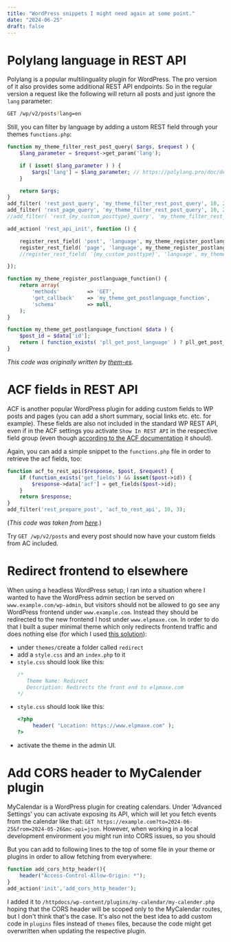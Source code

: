 ```yaml
---
title: "WordPress snippets I might need again at some point."
date: "2024-06-25"
draft: false
---
```


# Polylang language in REST API

Polylang is a popular multilinguality plugin for WordPress. The pro version of it also provides some additional REST API endpoints. So in the regular version a request like the following will return all posts and just ignore the `lang` parameter:

```sh
GET /wp/v2/posts?lang=en
```

Still, you can filter by language by adding a ustom REST field through your themes `functions.php`:

```php
function my_theme_filter_rest_post_query( $args, $request ) {
	$lang_parameter = $request->get_param('lang');

	if ( isset( $lang_parameter ) ) {
		$args['lang'] = $lang_parameter; // https://polylang.pro/doc/developpers-how-to/#query
	}

	return $args;
}
add_filter( 'rest_post_query', 'my_theme_filter_rest_post_query', 10, 2 );
add_filter( 'rest_page_query', 'my_theme_filter_rest_post_query', 10, 2 );
//add_filter( 'rest_{my_custom_posttype}_query', 'my_theme_filter_rest_post_query', 10, 2 ); // Custom posttype

add_action( 'rest_api_init', function () {

	register_rest_field( 'post', 'language', my_theme_register_postlanguage_function() );
	register_rest_field( 'page', 'language', my_theme_register_postlanguage_function() );
	//register_rest_field( '{my_custom_posttype}', 'language', my_theme_register_postlanguage_function() ); // Optional: Custom posttype

});

function my_theme_register_postlanguage_function() {
	return array(
		'methods'         => 'GET',
		'get_callback'    => 'my_theme_get_postlanguage_function',
		'schema'          => null,
	);
}

function my_theme_get_postlanguage_function( $data ) {
	$post_id = $data['id'];
	return ( function_exists( 'pll_get_post_language' ) ? pll_get_post_language( $post_id ) : null );
}
```

_This code was originally written by [them-es](https://gist.github.com/them-es/3ab1aa674fdb1829a3079f09559c8614)._

# ACF fields in REST API

ACF is another popular WordPress plugin for adding custom fields to WP posts and pages (you can add a short summary, social links etc. etc. for example). These fields are also not included in the standard WP REST API, even if in the ACF settings you activate `Show In REST API` in the respective field group (even though [according to the ACF documentation](https://www.advancedcustomfields.com/resources/wp-rest-api-integration/) it should).

Again, you can add a simple snippet to the `functions.php` file in order to retrieve the acf fields, too:

```php
function acf_to_rest_api($response, $post, $request) {
    if (function_exists('get_fields') && isset($post->id)) {
        $response->data['acf'] = get_fields($post->id);
    }
    return $response;
}
add_filter('rest_prepare_post', 'acf_to_rest_api', 10, 3);
```

(_This code was taken from [here](https://stackoverflow.com/a/57501896/20232056)._)

Try `GET /wp/v2/posts` and every post should now have your custom fields from AC included.

# Redirect frontend to elsewhere

When using a headless WordPress setup, I ran into a situation where I wanted to have the WordPress admin section be served on `www.example.com/wp-admin`, but visitors should not be allowed to go see any WordPress frontend under `www.example.com`. Instead they should be redirected to the new frontend I host under `www.elpmaxe.com`. In order to do that I built a super minimal theme which only redirects frontend traffic and does nothing else (for which I used [this solution](https://wordpress.stackexchange.com/a/17973)):

- under `themes/`create a folder called `redirect`
- add a `style.css` and an `index.php` to it
- `style.css` should look like this:
  ```php
  /*
     Theme Name: Redirect
     Description: Redirects the front end to elpmaxe.com
  */
  ```
- `style.css` should look like this:
  ```php
  <?php
       header( "Location: https://www.elpmaxe.com" );
  ?>
  ```
- activate the theme in the admin UI.

# Add CORS header to MyCalender plugin

MyCalendar is a WordPress plugin for creating calendars. Under 'Advanced Settings' you can activate exposing its API, which will let you fetch events from the calendar like that: `GET https://example.com?to=2024-06-25&from=2024-05-26&mc-api=json`. However, when working in a local development environment you might run into CORS issues, so you should

But you can add to following lines to the top of some file in your theme or plugins in order to allow fetching from everywhere:

```php
function add_cors_http_header(){
    header("Access-Control-Allow-Origin: *");
}
add_action('init','add_cors_http_header');
```

I added it to `/httpdocs/wp-content/plugins/my-calendar/my-calender.php` hoping that the CORS header will be scoped only to the MyCalendar routes, but I don't think that's the case. It's also not the best idea to add custom code in `plugins` files instead of `themes` files, because the code might get overwritten when updating the respective plugin.
